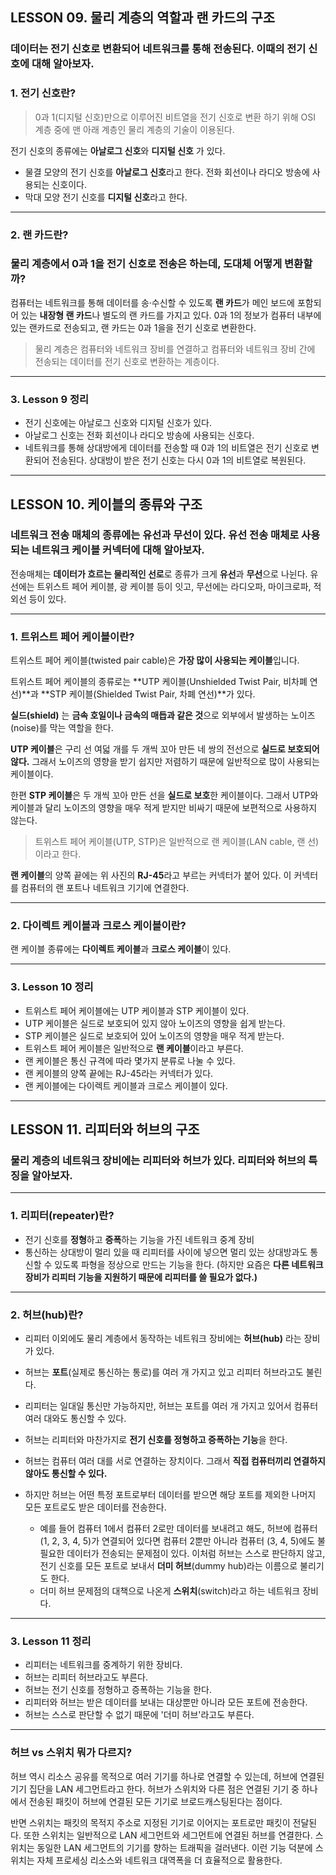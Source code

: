 ## LESSON 09. 물리 계층의 역할과 랜 카드의 구조

### 데이터는 전기 신호로 변환되어 네트워크를 통해 전송된다. 이때의 전기 신호에 대해 알아보자.

### 1. 전기 신호란?

> 0과 1(디지털 신호)만으로 이루어진 비트열을 전기 신호로 변환 하기 위해 OSI 계층 중에 맨 아래 계층인 물리 계층의 기술이 이용된다.
> 

전기 신호의 종류에는 **아날로그 신호**와 **디지털 신호** 가 있다.
- 물결 모양의 전기 신호를 **아날로그 신호**라고 한다. 전화 회선이나 라디오 방송에 사용되는 신호이다.
- 막대 모양 전기 신호를 **디지털 신호**라고 한다.

---

### 2. 랜 카드란?

### 물리 계층에서 0과 1을 전기 신호로 전송은 하는데, 도대체 어떻게 변환할까?

컴퓨터는 네트워크를 통해 데이터를 송·수신할 수 있도록 **랜 카드**가 메인 보드에 포함되어 있는 **내장형 랜 카드**나 별도의 랜 카드를 가지고 있다. 0과 1의 정보가 컴퓨터 내부에 있는 랜카드로 전송되고,  랜 카드는 0과 1을을 전기 신호로 변환한다.

> 물리 계층은 컴퓨터와 네트워크 장비를 연결하고 컴퓨터와 네트워크 장비 간에 전송되는 데이터를 전기 신호로 변환하는 계층이다.
> 

---

### 3. Lesson 9 정리

- 전기 신호에는 아날로그 신호와 디지털 신호가 있다.
- 아날로그 신호는 전화 회선이나 라디오 방송에 사용되는 신호다.
- 네트워크를 통해 상대방에게 데이터를 전송할 때 0과 1의 비트열은 전기 신호로 변환되어 전송된다. 상대방이 받은 전기 신호는 다시 0과 1의 비트열로 복원된다.

---

## LESSON 10. 케이블의 종류와 구조

### 네트워크 전송 매체의 종류에는 유선과 무선이 있다. 유선 전송 매체로 사용되는 네트워크 케이블 커넥터에 대해 알아보자.

전송매체는 **데이터가 흐르는 물리적인 선로**로 종류가 크게 **유선**과 **무선**으로 나뉜다. 유선에는 트위스트 페어 케이블, 광 케이블 등이 잇고, 무선에는 라디오파, 마이크로파, 적외선 등이 있다.

---

### 1. 트위스트 페어 케이블이란?

트위스트 페어 케이블(twisted pair cable)은 **가장 많이 사용되는 케이블**입니다. 

트위스트 페어 케이블의 종류로는 **UTP 케이블(Unshielded Twist Pair, 비차폐 연선)**과 **STP 케이블(Shielded Twist Pair, 차폐 연선)**가 있다.

**실드(shield)** 는 **금속 호일이나 금속의 매듭과 같은 것**으로 외부에서 발생하는 노이즈(noise)를 막는 역할을 한다.

**UTP 케이블**은 구리 선 여덟 개를 두 개씩 꼬아 만든 네 쌍의 전선으로 **실드로 보호되어않다.** 그래서 노이즈의 영향을 받기 쉽지만 저렴하기 때문에 일반적으로 많이 사용되는 케이블이다.

한편 **STP 케이블**은 두 개씩 꼬아 만든 선을 **실드로 보호**한 케이블이다. 그래서 UTP와 케이블과 달리 노이즈의 영향을 매우 적게 받지만 비싸기 때문에 보편적으로 사용하지 않는다.

> 트위스트 페어 케이블(UTP, STP)은 일반적으로 랜 케이블(LAN cable, 랜 선)이라고 한다.
> 

**랜 케이블**의 양쪽 끝에는 위 사진의 **RJ-45**라고 부르는 커넥터가 붙어 있다. 이 커넥터를 컴퓨터의 랜 포트나 네트워크 기기에 연결한다.

---

### 2. 다이렉트 케이블과 크로스 케이블이란?

랜 케이블 종류에는 **다이렉트 케이블**과 **크로스 케이블**이 있다.

---

### 3. Lesson 10 정리

- 트위스트 페어 케이블에는 UTP 케이블과 STP 케이블이 있다.
- UTP 케이블은 실드로 보호되어 있지 않아 노이즈의 영향을 쉽게 받는다.
- STP 케이블은 실드로 보호되어 있어 노이즈의 영향을 매우 적게 받는다.
- 트위스트 페어 케이블은 일반적으로 **랜 케이블**이라고 부른다.
- 랜 케이블은 통신 규격에 따라 몇가지 분류로 나눌 수 있다.
- 랜 케이블의 양쪽 끝에는 RJ-45라는 커넥터가 있다.
- 랜 케이블에는 다이렉트 케이블과 크로스 케이블이 있다.

---

## LESSON 11. 리피터와 허브의 구조

### 물리 계층의 네트워크 장비에는 리피터와 허브가 있다. 리피터와 허브의 특징을 알아보자.

---

### 1. 리피터(repeater)란?

- 전기 신호를 **정형**하고 **증폭**하는 기능을 가진 네트워크 중계 장비
- 통신하는 상대방이 멀리 있을 때 리피터를 사이에 넣으면 멀리 있는 상대방과도 통신할 수 있도록 파형을 정상으로 만드는 기능을 한다.
(하지만 요즘은 **다른 네트워크 장비가 리피터 기능을 지원하기 때문에 리피터를 쓸 필요가 없다.)**

---

### 2. 허브(hub)란?

- 리피터 이외에도 물리 계층에서 동작하는 네트워크 장비에는 **허브(hub)** 라는 장비가 있다.

- 허브는 **포트**(실제로 통신하는 통로)를 여러 개 가지고 있고 리피터 허브라고도 불린다.
- 리피터는 일대일 통신만 가능하지만, 허브는 포트를 여러 개 가지고 있어서 컴퓨터 여러 대와도 통신할 수 있다.
- 허브는 리피터와 마찬가지로 **전기 신호를 정형하고 증폭하는 기능**을 한다.
- 허브는 컴퓨터 여러 대를 서로 연결하는 장치이다. 그래서 **직접 컴퓨터끼리 연결하지 않아도 통신할 수 있다.**
- 하지만 허브는 어떤 특정 포트로부터 데이터를 받으면 해당 포트를 제외한 나머지 모든 포트로도 받은 데이터를 전송한다.
    - 예를 들어 컴퓨터 1에서 컴퓨터 2로만 데이터를 보내려고 해도, 허브에 컴퓨터 (1, 2, 3, 4, 5)가 연결되어 있다면 컴퓨터 2뿐만 아니라 컴퓨터 (3, 4, 5)에도 불필요한 데이터가 전송되는 문제점이 있다.
    이처럼 허브는 스스로 판단하지 않고, 전기 신호를 모든 포트로 보내서 **더미 허브**(dummy hub)라는 이름으로 불리기도 한다.
    - 더미 허브 문제점의 대책으로 나온게 **스위치**(switch)라고 하는 네트워크 장비다.

---

### 3. Lesson 11 정리

- 리피터는 네트워크를 중계하기 위한 장비다.
- 허브는 리피터 허브라고도 부른다.
- 허브는 전기 신호를 정형하고 증폭하는 기능을 한다.
- 리피터와 허브는 받은 데이터를 보내는 대상뿐만 아니라 모든 포트에 전송한다.
- 허브는 스스로 판단할 수 없기 때문에 '더미 허브'라고도 부른다.

---

### 허브 vs 스위치 뭐가 다르지?

허브 역시 리소스 공유를 목적으로 여러 기기를 하나로 연결할 수 있는데, 허브에 연결된 기기 집단을 LAN 세그먼트라고 한다. 허브가 스위치와 다른 점은 연결된 기기 중 하나에서 전송된 패킷이 허브에 연결된 모든 기기로 브로드캐스팅된다는 점이다.

반면 스위치는 패킷의 목적지 주소로 지정된 기기로 이어지는 포트로만 패킷이 전달된다. 또한 스위치는 일반적으로 LAN 세그먼트와 세그먼트에 연결된 허브를 연결한다. 스위치는 동일한 LAN 세그먼트의 기기를 향하는 트래픽을 걸러낸다. 이런 기능 덕분에 스위치는 자체 프로세싱 리소스와 네트워크 대역폭을 더 효율적으로 활용한다.
